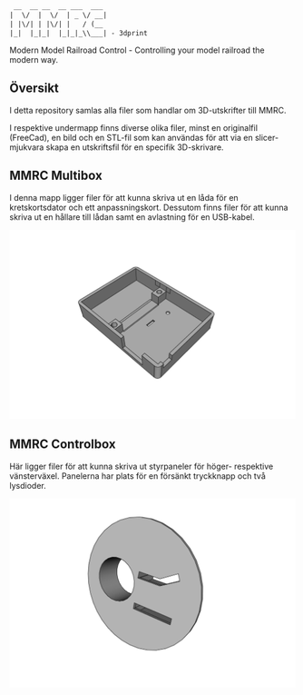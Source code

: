 ````
 __  __ __  __ ___  ___
|  \/  |  \/  | _ \/ __|
| |\/| | |\/| |   / (__
|_|  |_|_|  |_|_|_\\___| - 3dprint
````

Modern Model Railroad Control - Controlling your model railroad the modern way.

## Översikt
I detta repository samlas alla filer som handlar om 3D-utskrifter till MMRC.

I respektive undermapp finns diverse olika filer, minst en originalfil (FreeCad), en bild och en STL-fil som kan användas för att via en slicer-mjukvara skapa en utskriftsfil för en specifik 3D-skrivare.


## MMRC Multibox
I denna mapp ligger filer för att kunna skriva ut en låda för en kretskortsdator och ett anpassningskort. Dessutom finns filer för att kunna skriva ut en hållare till lådan samt en avlastning för en USB-kabel.

![Lådans bottendel](mmrc-multibox/mmrc-multibox-btn.png)


## MMRC Controlbox
Här ligger filer för att kunna skriva ut styrpaneler för höger- respektive vänsterväxel. Panelerna har plats för en försänkt tryckknapp och två lysdioder.

![Styrpanel vänster](mmrc-controlbox/mmrc-controlbox-left.png)
